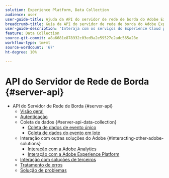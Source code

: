 ```yaml
---
solution: Experience Platform, Data Collection
audience: user
user-guide-title: Ajuda da API do servidor de rede de borda do Adobe Experience Platform
breadcrumb-title: Guia da API do servidor de rede de borda do Adobe Experience Platform
user-guide-description: 'Interaja com os serviços do Experience Cloud por meio da API do Servidor de Rede de Borda '
feature: Data Collection
source-git-commit: a8a6681e878932c03ed9a2e59527e2adc565a28e
workflow-type: tm+mt
source-wordcount: '67'
ht-degree: 10%

---
```



# API do Servidor de Rede de Borda {#server-api}

* API do Servidor de Rede de Borda {#server-api}
   * [Visão geral](overview.md)
   * [Autenticação](authentication.md)
   * Coleta de dados {#server-api-data-collection}
      * [Coleta de dados de evento único](interactive-data-collection.md)
      * [Coleta de dados do evento em lote](non-interactive-data-collection.md)
   * Interação com outras soluções do Adobe {#interacting-other-adobe-solutions}
      * [Interação com a Adobe Analytics](interacting-adobe-analytics.md)
      * [Interação com a Adobe Experience Platform](interacting-experience-platform.md)
   * [Interação com soluções de terceiros](interacting-third-party-solutions.md)
   * [Tratamento de erros](error-handling.md)
   * [Solução de problemas](troubleshooting.md)